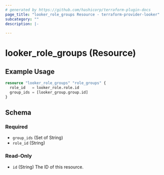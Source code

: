 ```yaml
---
# generated by https://github.com/hashicorp/terraform-plugin-docs
page_title: "looker_role_groups Resource - terraform-provider-looker"
subcategory: ""
description: |-
  
---
```


# looker_role_groups (Resource)



## Example Usage

```terraform
resource "looker_role_groups" "role_groups" {
  role_id   = looker_role.role.id
  group_ids = [looker_group.group.id]
}
```

<!-- schema generated by tfplugindocs -->
## Schema

### Required

- `group_ids` (Set of String)
- `role_id` (String)

### Read-Only

- `id` (String) The ID of this resource.
